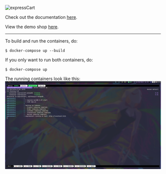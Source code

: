 ![expressCart](https://raw.githubusercontent.com/mrvautin/expressCart/master/public/images/logo.png)

Check out the documentation [here](https://github.com/mrvautin/expressCart/wiki).

View the demo shop [here](https://expresscart-demo.markmoffat.com/).

---

To build and run the containers, do:

```
$ docker-compose up --build
```
If you only want to run both containers, do:
```
$ docker-compose up
```
The running containers look like this:
![running](./screenshots/2023-10-24_16-45.png)
